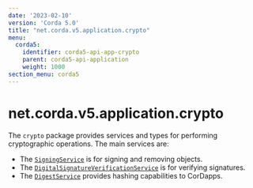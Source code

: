 ```yaml
---
date: '2023-02-10'
version: 'Corda 5.0'
title: "net.corda.v5.application.crypto"
menu:
  corda5:
    identifier: corda5-api-app-crypto
    parent: corda5-api-application
    weight: 1000
section_menu: corda5
---
```

# net.corda.v5.application.crypto
The `crypto` package provides services and types for performing cryptographic operations. The main services are:

* The <a href="../../../../../../api-ref/corda/5.0/net/corda/v5/application/crypto/SigningService.html" target="_blank">`SigningService`</a> is for signing and removing objects.
* The <a href="../../../../../../api-ref/corda/5.0/net/corda/v5/application/crypto/DigitalSignatureVerificationService.html" target="_blank">`DigitalSignatureVerificationService`</a> is for verifying signatures. 
* The <a href="../../../../../../api-ref/corda/5.0/net/corda/v5/application/crypto/DigestService.html" target=" blank">`DigestService`</a> provides hashing capabilities to CorDapps.

